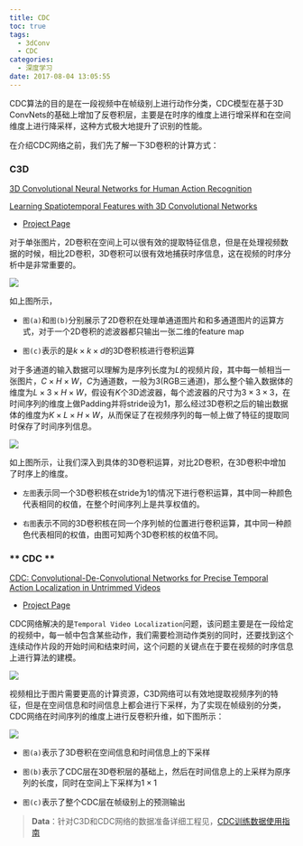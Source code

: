 ```yaml
---
title: CDC
toc: true
tags:
  - 3dConv
  - CDC
categories:
  - 深度学习
date: 2017-08-04 13:05:55
---
```


CDC算法的目的是在一段视频中在帧级别上进行动作分类，CDC模型在基于3D ConvNets的基础上增加了反卷积层，主要是在时序的维度上进行增采样和在空间维度上进行降采样，这种方式极大地提升了识别的性能。

<!--more-->

在介绍CDC网络之前，我们先了解一下3D卷积的计算方式：

### **C3D**

[3D Convolutional Neural Networks for Human Action Recognition](http://machinelearning.wustl.edu/mlpapers/paper_files/icml2010_JiXYY10.pdf)

[Learning Spatiotemporal Features with 3D Convolutional Networks](https://arxiv.org/abs/1412.0767)

- [Project Page](http://vlg.cs.dartmouth.edu/c3d/)

对于单张图片，2D卷积在空间上可以很有效的提取特征信息，但是在处理视频数据的时候，相比2D卷积，3D卷积可以很有效地捕获时序信息，这在视频的时序分析中是非常重要的。

![](/img/CDC/3dconv.jpg)

如上图所示，

- `图(a)`和`图(b)`分别展示了2D卷积在处理单通道图片和和多通道图片的运算方式，对于一个2D卷积的滤波器都只输出一张二维的feature map 

- `图(c)`表示的是$k \times k \times d$的3D卷积核进行卷积运算

对于多通道的输入数据可以理解为是序列长度为$L$的视频片段，其中每一帧相当一张图片，$C \times H \times W$，$C$为通道数，一般为3(RGB三通道)，那么整个输入数据体的维度为$L \times 3 \times H \times W$，假设有$K$个3D滤波器，每个滤波器的尺寸为$3 \times 3 \times 3$，在时间序列的维度上做Padding并将stride设为1，那么经过3D卷积之后的输出数据体的维度为$K \times L \times H \times W$，从而保证了在视频序列的每一帧上做了特征的提取同时保存了时间序列信息。

![](/img/CDC/3dconv1.jpg)

如上图所示，让我们深入到具体的3D卷积运算，对比2D卷积，在3D卷积中增加了时序上的维度。

- `左图`表示同一个3D卷积核在stride为1的情况下进行卷积运算，其中同一种颜色代表相同的权值，在整个时间序列上是共享权值的。

- `右图`表示不同的3D卷积核在同一个序列帧的位置进行卷积运算，其中同一种颜色代表相同的权值，由图可知两个3D卷积核的权值不同。

### ** CDC **

[CDC: Convolutional-De-Convolutional Networks for Precise Temporal Action Localization in Untrimmed Videos](https://arxiv.org/abs/1703.01515)

- [Project Page](http://www.ee.columbia.edu/ln/dvmm/researchProjects/cdc/cdc.html)

CDC网络解决的是`Temporal Video Localization`问题，该问题主要是在一段给定的视频中，每一帧中包含某些动作，我们需要检测动作类别的同时，还要找到这个连续动作片段的开始时间和结束时间，这个问题的关键点在于要在视频的时序信息上进行算法的建模。

![](/img/CDC/cdc0.jpg)

视频相比于图片需要更高的计算资源，C3D网络可以有效地提取视频序列的特征，但是在空间信息和时间信息上都会进行下采样，为了实现在帧级别的分类，CDC网络在时间序列的维度上进行反卷积升维，如下图所示：

![](/img/CDC/cdc.jpg)

- `图(a)`表示了3D卷积在空间信息和时间信息上的下采样

- `图(b)`表示了CDC层在3D卷积层的基础上，然后在时间信息上的上采样为原序列的长度，同时在空间上下采样为$1 \times 1$

- `图(c)`表示了整个CDC层在帧级别上的预测输出

> **Data**：针对C3D和CDC网络的数据准备详细工程见，[CDC训练数据使用指南](https://github.com/Simshang/cdc_data_prepare)